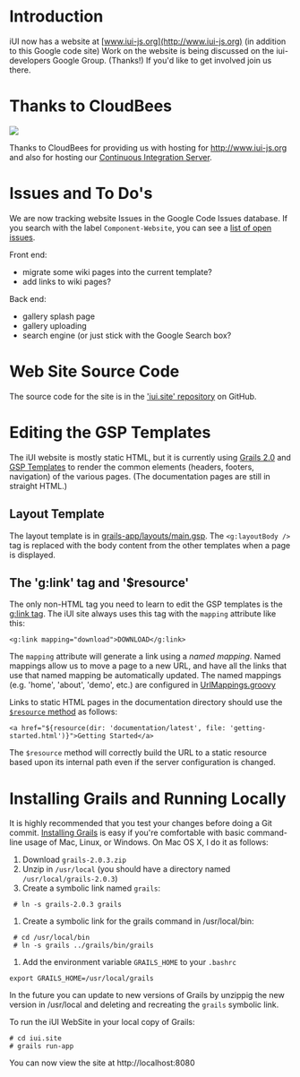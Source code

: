 # Introduction #

iUI now has a website at [www.iui-js.org](http://www.iui-js.org) (in addition to this Google code site)  Work on the website is being discussed on the iui-developers Google Group.  (Thanks!)  If you'd like to get involved join us there.

# Thanks to CloudBees #

[![](http://www.cloudbees.com/sites/default/files/Button-Powered-by-CB.png)](http://www.cloudbees.com)

Thanks to CloudBees for providing us with hosting for http://www.iui-js.org and also for hosting our [Continuous Integration Server](ContinuousIntegration.md).

# Issues and To Do's #

We are now tracking website Issues in the Google Code Issues database.  If you search with the label `Component-Website`, you can see a [list of open issues](http://code.google.com/p/iui/issues/list?q=label:Component-Website).

Front end:
  * migrate some wiki pages into the current template?
  * add links to wiki pages?

Back end:
  * gallery splash page
  * gallery uploading
  * search engine (or just stick with the Google Search box?

# Web Site Source Code #

The source code for the site is in the ['iui.site' repository](https://github.com/iui/iui.site)  on GitHub.

# Editing the GSP Templates #

The iUI website is mostly static HTML, but it is currently using [Grails 2.0](http://grails.org/) and [GSP Templates](http://grails.org/doc/latest/guide/theWebLayer.html#gsp) to render the common elements (headers, footers, navigation) of the various pages.  (The documentation pages are still in straight HTML.)

## Layout Template ##

The layout template is in [grails-app/layouts/main.gsp](http://code.google.com/p/iui/source/browse/grails-app/views/layouts/main.gsp?repo=site).  The `<g:layoutBody />` tag is replaced with the body content from the other templates when a page is displayed.

## The 'g:link' tag and '$resource' ##

The only non-HTML tag you need to learn to edit the GSP templates is the [g:link tag](http://grails.org/doc/latest/ref/Tags/link.html).  The iUI site always uses this tag with the `mapping` attribute like this:
```
<g:link mapping="download">DOWNLOAD</g:link>
```

The `mapping` attribute will generate a link using a _named mapping_.  Named mappings allow us to move a page to a new URL, and have all the links that use that named mapping be automatically updated.  The named mappings (e.g. 'home', 'about', 'demo', etc.) are configured in [UrlMappings.groovy](http://code.google.com/p/iui/source/browse/grails-app/conf/UrlMappings.groovy?repo=site)

Links to static HTML pages in the documentation directory should use the [`$resource` method](http://grails.org/doc/latest/ref/Tags/resource.html) as follows:

```
<a href="${resource(dir: 'documentation/latest', file: 'getting-started.html')}">Getting Started</a>
```

The `$resource` method will correctly build the URL to a static resource based upon its internal path even if the server configuration is changed.

# Installing Grails and Running Locally #

It is highly recommended that you test your changes before doing a Git commit.  [Installing Grails](http://grails.org/doc/latest/guide/gettingStarted.html#downloadingAndInstalling) is easy if you're comfortable with basic command-line usage of Mac, Linux, or Windows.  On Mac OS X, I do it as follows:

  1. Download `grails-2.0.3.zip`
  1. Unzip in `/usr/local` (you should have a directory named `/usr/local/grails-2.0.3`)
  1. Create a symbolic link named `grails`:
```
 # ln -s grails-2.0.3 grails
```
  1. Create a symbolic link for the grails command in /usr/local/bin:
```
 # cd /usr/local/bin
 # ln -s grails ../grails/bin/grails
```
  1. Add the environment variable `GRAILS_HOME` to your `.bashrc`
```
export GRAILS_HOME=/usr/local/grails
```

In the future you can update to new versions of Grails by unzippig the new version in /usr/local and deleting and recreating the `grails` symbolic link.

To run the iUI WebSite in your local copy of Grails:
```
# cd iui.site
# grails run-app
```

You can now view the site at http://localhost:8080